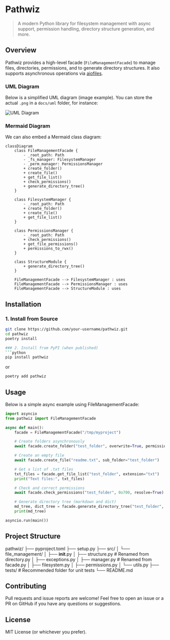 # Pathwiz

> A modern Python library for filesystem management with async support, permission handling, directory structure generation, and more.

## Overview

Pathwiz provides a high-level facade (`FileManagementFacade`) to manage files, directories, permissions, and to generate directory structures. It also supports asynchronous operations via [aiofiles](https://github.com/Tinche/aiofiles).

### UML Diagram

Below is a simplified UML diagram (image example). You can store the actual `.png` in a `docs/uml` folder, for instance:

![UML Diagram](docs/uml/pathwiz_architecture.png)

### Mermaid Diagram

We can also embed a Mermaid class diagram:

```mermaid
classDiagram
    class FileManagementFacade {
        - _root_path: Path
        - _fs_manager: FilesystemManager
        - _perm_manager: PermissionsManager
        + create_folder()
        + create_file()
        + get_file_list()
        + check_permissions()
        + generate_directory_tree()
    }

    class FilesystemManager {
        - _root_path: Path
        + create_folder()
        + create_file()
        + get_file_list()
    }

    class PermissionsManager {
        - _root_path: Path
        + check_permissions()
        + get_file_permissions()
        + permissions_to_rwx()
    }

    class StructureModule {
        + generate_directory_tree()
    }

    FileManagementFacade --> FilesystemManager : uses
    FileManagementFacade --> PermissionsManager : uses
    FileManagementFacade --> StructureModule : uses
```

## Installation

### 1. Install from Source

```bash
git clone https://github.com/your-username/pathwiz.git
cd pathwiz
poetry install

### 2. Install from PyPI (when published)
```python
pip install pathwiz
```
or 

```python
poetry add pathwiz
```

## Usage
Below is a simple async example using FileManagementFacade:

```python
import asyncio
from pathwiz import FileManagementFacade

async def main():
    facade = FileManagementFacade("/tmp/myproject")

    # Create folders asynchronously
    await facade.create_folder("test_folder", overwrite=True, permissions=0o755, subfolders=["sub1", "sub2"])

    # Create an empty file
    await facade.create_file("readme.txt", sub_folder="test_folder")

    # Get a list of .txt files
    txt_files = facade.get_file_list("test_folder", extension="txt")
    print("Text files:", txt_files)

    # Check and correct permissions
    await facade.check_permissions("test_folder", 0o700, resolve=True)

    # Generate directory tree (markdown and dict)
    md_tree, dict_tree = facade.generate_directory_tree("test_folder", output_format="both")
    print(md_tree)

asyncio.run(main())

```

## Project Structure
pathwiz/
├── pyproject.toml
├── setup.py
├── src/
│   └── file_management/
│       ├── __init__.py
│       ├── structure.py         # Renamed from directory.py
│       ├── exceptions.py
│       ├── manager.py           # Renamed from facade.py
│       ├── filesystem.py
│       ├── permissions.py
│       └── utils.py
├── tests/                       # Recommended folder for unit tests
└── README.md

## Contributing
Pull requests and issue reports are welcome! Feel free to open an issue or a PR on GitHub if you have any questions or suggestions.

## License
MIT License (or whichever you prefer).